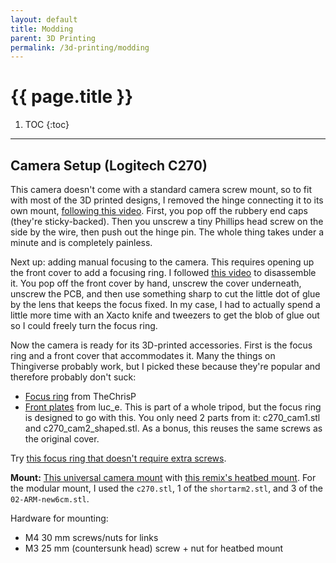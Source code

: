 ```yaml
---
layout: default
title: Modding
parent: 3D Printing
permalink: /3d-printing/modding
---
```


# {{ page.title }}

1. TOC
{:toc}

---

## Camera Setup (Logitech C270)

This camera doesn't come with a standard camera screw mount, so to fit with most of the 3D printed designs, I removed the hinge connecting it to its own mount, [following this video](https://www.youtube.com/watch?v=bWz1-wV8AU4). First, you pop off the rubbery end caps (they're sticky-backed). Then you unscrew a tiny Phillips head screw on the side by the wire, then push out the hinge pin. The whole thing takes under a minute and is completely painless.

Next up: adding manual focusing to the camera. This requires opening up the front cover to add a focusing ring. I followed [this video](https://www.youtube.com/watch?v=v-gYgBeiOVI) to disassemble it. You pop off the front cover by hand, unscrew the cover underneath, unscrew the PCB, and then use something sharp to cut the little dot of glue by the lens that keeps the focus fixed. In my case, I had to actually spend a little more time with an Xacto knife and tweezers to get the blob of glue out so I could freely turn the focus ring.

Now the camera is ready for its 3D-printed accessories. First is the focus ring and a front cover that accommodates it. Many the things on Thingiverse probably work, but I picked these because they're popular and therefore probably don't suck:

- [Focus ring](https://www.thingiverse.com/thing:1406879) from TheChrisP
- [Front plates](https://www.thingiverse.com/thing:1228521) from luc_e. This is part of a whole tripod, but the focus ring is designed to go with this. You only need 2 parts from it: c270_cam1.stl and c270_cam2_shaped.stl. As a bonus, this reuses the same screws as the original cover.

Try [this focus ring that doesn't require extra screws](https://www.thingiverse.com/thing:3036739/).

**Mount:** [This universal camera mount](https://www.thingiverse.com/thing:2477180) with [this remix's heatbed mount](https://www.thingiverse.com/thing:3693818). For the modular mount, I used the `c270.stl`, 1 of the `shortarm2.stl`, and 3 of the `02-ARM-new6cm.stl`.

Hardware for mounting:

- M4 30 mm screws/nuts for links
- M3 25 mm (countersunk head) screw + nut for heatbed mount